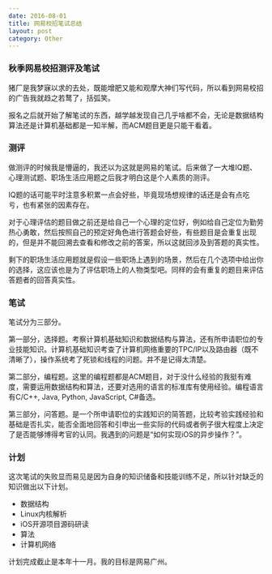 ```yaml
---
date: 2016-08-01
title: 网易校招笔试总结
layout: post
category: Other
---
```


### 秋季网易校招测评及笔试

猪厂是我梦寐以求的去处，既能增肥又能和观摩大神们写代码，所以看到网易校招的广告我就趋之若鹜了，括弧笑。

报名之后就开始了解笔试的东西，越学越发现自己几乎啥都不会，无论是数据结构算法还是计算机基础都是一知半解，而ACM题目更是只能干看着。

### 测评

做测评的时候我是懵逼的，我还以为这就是网易的笔试。后来做了一大堆IQ题、心理测试题、职场生活应用题之后我才明白这是个人素质的测评。

IQ题的话可能平时注意多积累一点会好些，毕竟现场想规律的话还是会有点吃亏，也有紧张的因素存在。

对于心理评估的题目做之前还是给自己一个心理的定位好，例如给自己定位为勤劳热心勇敢，然后按照自己的预定好角色进行答题会好些，有些题目是会重复出现的，但是并不能回溯去查看和修改之前的答案，所以这就回涉及到答题的真实性。

剩下的职场生活应用题就是假设一些职场上遇到的场景，然后在几个选项中给出你的选择，这应该也是为了评估职场上的人物类型吧。同样的会有重复的题目来评估答题者的回答真实性。

### 笔试

笔试分为三部分。

第一部分，选择题。考察计算机基础知识和数据结构与算法，还有所申请职位的专业技能知识。计算机基础知识考查了计算机网络重要的TPC/IP以及路由器（既不清晰了），操作系统考了死锁和线程的问题。并不是记得太清楚。

第二部分，编程题。这里的编程题都是ACM题目，对于没什么经验的我挺有难度，需要运用数据结构和算法，还要对选用的语言的标准库有使用经验。编程语言有C/C++, Java, Python, JavaScript, C#备选。

第三部分，问答题。是一个所申请职位的实践知识的简答题，比较考验实践经验和基础是否扎实，能否全面地回答和引申出一些实际的代码或者例子很大程度上决定了是否能够博得考官的认同。我遇到的问题是“如何实现iOS的异步操作？”。

### 计划

这次笔试的失败显而易见是因为自身的知识储备和技能训练不足，所以针对缺乏的知识做出以下计划。

* 数据结构
* Linux内核解析
* iOS开源项目源码研读
* 算法
* 计算机网络

计划完成截止是本年十一月。我的目标是网易广州。